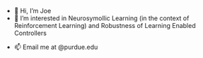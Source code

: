 - 👋 Hi, I’m Joe
- 👀 I’m interested in Neurosymollic Learning (in the context of Reinforcement Learning) and Robustness of Learning Enabled Controllers
<!-- - 🌱 I’m currently learning ... -->
<!-- - 💞️ I’m looking to collaborate on ... -->
- 📫 Email me at <first name initial> <last name> @purdue.edu

<!---
yokian/yokian is a ✨ special ✨ repository because its `README.md` (this file) appears on your GitHub profile.
You can click the Preview link to take a look at your changes.
--->
